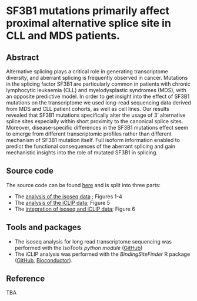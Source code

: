 # SF3B1 mutations primarily affect proximal alternative splice site in CLL and MDS patients.

## Abstract

Alternative splicing plays a critical role in generating transcriptome diversity, and aberrant splicing is frequently observed in cancer. Mutations in the splicing factor SF3B1 are particularly common in patients with chronic lymphocytic leukaemia (CLL) and myelodysplastic syndromes (MDS), with an opposite predictive model. In order to get insight into the effect of SF3B1 mutations on the transcriptome we used long-read sequencing data derived from MDS and CLL patient cohorts, as well as cell lines. Our results revealed that SF3B1 mutations specifically alter the usage of 3’ alternative splice sites especially within short proximity to the canonical splice sites. Moreover, disease-specific differences in the SF3B1 mutations effect seem to emerge from different transcriptomic profiles rather than different mechanism of SF3B1 mutation itself. Full isoform information enabled to predict the functional consequences of the aberrant splicing and gain mechanistic insights into the role of mutated SF3B1 in splicing.

## Source code

The source code can be found [here](https://github.com/ZarnackGroup/go_long2023/tree/main) and is split into three parts:

* The [analysis of the isoseq data](https://github.com/ZarnackGroup/go_long2023/tree/main/1%20Isoseq%20Analysis) ; Figures 1-4
* The [analysis of the iCLIP data](https://github.com/ZarnackGroup/go_long2023/tree/main/2%20Binding%20Site%20Analysis); Figure 5
* The [integration of isoseq and iCLIP data](https://github.com/ZarnackGroup/go_long2023/tree/main/3%20Integration%20Analysis); Figure 6

## Tools and packages

* The isoseq analysis for long read transcriptome sequencing was performed with the *IsoTools python module* ([GitHub](https://github.com/MatthiasLienhard/isotools))
* The iCLIP analysis was performed with the *BindingSiteFinder* R package ([GitHub](https://github.com/ZarnackGroup/BindingSiteFinder), [Bioconductor](https://www.bioconductor.org/packages/release/bioc/html/BindingSiteFinder.html)).

## Reference
TBA
